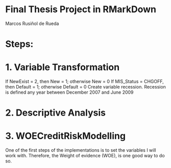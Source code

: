 # Final Thesis Project in RMarkDown
Marcos Rusiñol de Rueda

# Steps:
# 1. Variable Transformation

If NewExist = 2, then New = 1; otherwise New = 0
If MIS_Status = CHGOFF, then Default = 1; otherwise Default = 0
Create variable recession. Recession is defined any year between December 2007 and June 2009

# 2. Descriptive Analysis

# 3. WOECreditRiskModelling
One of the first steps of the implementations is to set the variables I will work with. Therefore, the Weight of evidence (WOE), is one good way to do so. 

